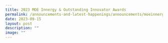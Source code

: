```yaml
---
title: 2023 MOE Innergy & Outstanding Innovator Awards
permalink: /announcements-and-latest-happenings/announcements/moeinnergy/
date: 2023-09-15
layout: post
description: ""
image: ""
---
```

